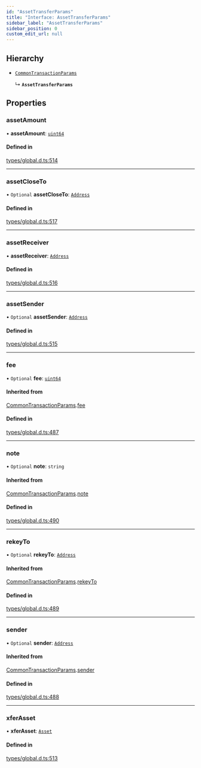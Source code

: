 ```yaml
---
id: "AssetTransferParams"
title: "Interface: AssetTransferParams"
sidebar_label: "AssetTransferParams"
sidebar_position: 0
custom_edit_url: null
---
```


## Hierarchy

- [`CommonTransactionParams`](CommonTransactionParams.md)

  ↳ **`AssetTransferParams`**

## Properties

### assetAmount

• **assetAmount**: [`uint64`](../modules.md#uint64)

#### Defined in

[types/global.d.ts:514](https://github.com/algorand-devrel/tealscript/blob/30e25bd1/types/global.d.ts#L514)

___

### assetCloseTo

• `Optional` **assetCloseTo**: [`Address`](../classes/Address.md)

#### Defined in

[types/global.d.ts:517](https://github.com/algorand-devrel/tealscript/blob/30e25bd1/types/global.d.ts#L517)

___

### assetReceiver

• **assetReceiver**: [`Address`](../classes/Address.md)

#### Defined in

[types/global.d.ts:516](https://github.com/algorand-devrel/tealscript/blob/30e25bd1/types/global.d.ts#L516)

___

### assetSender

• `Optional` **assetSender**: [`Address`](../classes/Address.md)

#### Defined in

[types/global.d.ts:515](https://github.com/algorand-devrel/tealscript/blob/30e25bd1/types/global.d.ts#L515)

___

### fee

• `Optional` **fee**: [`uint64`](../modules.md#uint64)

#### Inherited from

[CommonTransactionParams](CommonTransactionParams.md).[fee](CommonTransactionParams.md#fee)

#### Defined in

[types/global.d.ts:487](https://github.com/algorand-devrel/tealscript/blob/30e25bd1/types/global.d.ts#L487)

___

### note

• `Optional` **note**: `string`

#### Inherited from

[CommonTransactionParams](CommonTransactionParams.md).[note](CommonTransactionParams.md#note)

#### Defined in

[types/global.d.ts:490](https://github.com/algorand-devrel/tealscript/blob/30e25bd1/types/global.d.ts#L490)

___

### rekeyTo

• `Optional` **rekeyTo**: [`Address`](../classes/Address.md)

#### Inherited from

[CommonTransactionParams](CommonTransactionParams.md).[rekeyTo](CommonTransactionParams.md#rekeyto)

#### Defined in

[types/global.d.ts:489](https://github.com/algorand-devrel/tealscript/blob/30e25bd1/types/global.d.ts#L489)

___

### sender

• `Optional` **sender**: [`Address`](../classes/Address.md)

#### Inherited from

[CommonTransactionParams](CommonTransactionParams.md).[sender](CommonTransactionParams.md#sender)

#### Defined in

[types/global.d.ts:488](https://github.com/algorand-devrel/tealscript/blob/30e25bd1/types/global.d.ts#L488)

___

### xferAsset

• **xferAsset**: [`Asset`](../classes/Asset.md)

#### Defined in

[types/global.d.ts:513](https://github.com/algorand-devrel/tealscript/blob/30e25bd1/types/global.d.ts#L513)
